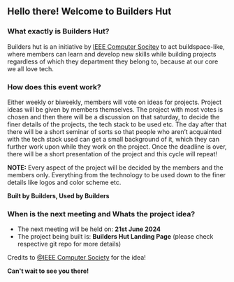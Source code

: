 ## Hello there! Welcome to Builders Hut

### What exactly is Builders Hut?

Builders hut is an initiative by [IEEE Computer Socitey](https://github.com/orgs/ComputerSocietyVITC/) to act buildspace-like,
where members can learn and develop new skills while building projects regardless of
which they department they belong to, because at our core we all love tech.

### How does this event work?

Either weekly or biweekly, members will vote on ideas for projects. Project ideas will be given by members themselves.
The project with most votes is chosen and then there will be a discussion on that saturday, 
to decide the finer details of the projects, the tech stack to be used etc. 
The day after that there will be a short seminar of sorts so that people who aren’t 
acquainted with the tech stack used can get a small background of it, which they can further work 
upon while they work on the project. Once the deadline is over, 
there will be a short presentation of the project and this cycle will repeat!

**NOTE:** 
Every aspect of the project will be decided by the members and the members only. Everything from the technology to be used down to the finer details like logos and color scheme etc.

**Built by Builders, Used by Builders**

 ### When is the next meeting and Whats the project idea?

 - The next meeting will be held on: **21st June 2024**  <!-- please update date as per meeting schedule -->
 - The project being built is: **Builders Hut Landing Page** (please check respective git repo for more details)

Credits to [@IEEE Computer Society](https://github.com/orgs/ComputerSocietyVITC/) for the idea! <!-- please update the user and their github -->

**Can't wait to see you there!**
